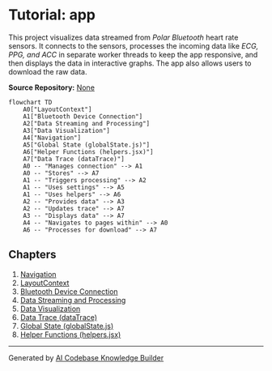 # Tutorial: app

This project visualizes data streamed from *Polar Bluetooth* heart rate sensors.  It connects to the sensors, processes the incoming data like *ECG, PPG, and ACC* in separate worker threads to keep the app responsive, and then displays the data in interactive graphs. The app also allows users to download the raw data.


**Source Repository:** [None](None)

```mermaid
flowchart TD
    A0["LayoutContext"]
    A1["Bluetooth Device Connection"]
    A2["Data Streaming and Processing"]
    A3["Data Visualization"]
    A4["Navigation"]
    A5["Global State (globalState.js)"]
    A6["Helper Functions (helpers.jsx)"]
    A7["Data Trace (dataTrace)"]
    A0 -- "Manages connection" --> A1
    A0 -- "Stores" --> A7
    A1 -- "Triggers processing" --> A2
    A1 -- "Uses settings" --> A5
    A1 -- "Uses helpers" --> A6
    A2 -- "Provides data" --> A3
    A2 -- "Updates trace" --> A7
    A3 -- "Displays data" --> A7
    A4 -- "Navigates to pages within" --> A0
    A6 -- "Processes for download" --> A7
```

## Chapters

1. [Navigation](01_navigation.md)
2. [LayoutContext](02_layoutcontext.md)
3. [Bluetooth Device Connection](03_bluetooth_device_connection.md)
4. [Data Streaming and Processing](04_data_streaming_and_processing.md)
5. [Data Visualization](05_data_visualization.md)
6. [Data Trace (dataTrace)](06_data_trace__datatrace_.md)
7. [Global State (globalState.js)](07_global_state__globalstate_js_.md)
8. [Helper Functions (helpers.jsx)](08_helper_functions__helpers_jsx_.md)


---

Generated by [AI Codebase Knowledge Builder](https://github.com/The-Pocket/Tutorial-Codebase-Knowledge)